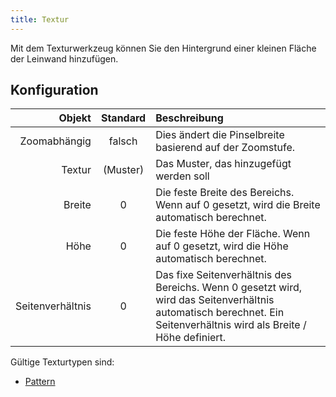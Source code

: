 ```yaml
---
title: Textur
---
```


Mit dem Texturwerkzeug können Sie den Hintergrund einer kleinen Fläche der Leinwand hinzufügen.

## Konfiguration

|           Objekt |           Standard          | Beschreibung                                                                                                                                                                                                         |
| ---------------: | :-------------------------: | :------------------------------------------------------------------------------------------------------------------------------------------------------------------------------------------------------------------- |
|     Zoomabhängig |            falsch           | Dies ändert die Pinselbreite basierend auf der Zoomstufe.                                                                                                                                            |
|           Textur | (Muster) | Das Muster, das hinzugefügt werden soll                                                                                                                                                                              |
|           Breite |              0              | Die feste Breite des Bereichs. Wenn auf 0 gesetzt, wird die Breite automatisch berechnet.                                                                                            |
|             Höhe |              0              | Die feste Höhe der Fläche. Wenn auf 0 gesetzt, wird die Höhe automatisch berechnet.                                                                                                  |
| Seitenverhältnis |              0              | Das fixe Seitenverhältnis des Bereichs. Wenn 0 gesetzt wird, wird das Seitenverhältnis automatisch berechnet. Ein Seitenverhältnis wird als Breite / Höhe definiert. |

Gültige Texturtypen sind:

- [Pattern](../../background#pattern)

